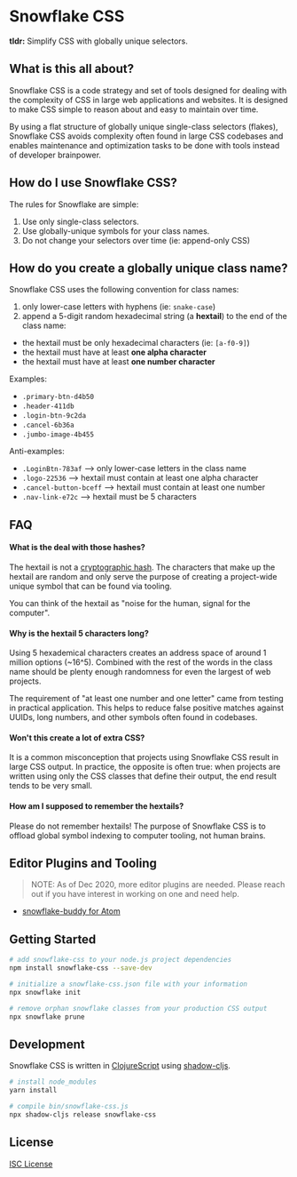 # Snowflake CSS

**tldr:** Simplify CSS with globally unique selectors.

## What is this all about?

Snowflake CSS is a code strategy and set of tools designed for dealing with the
complexity of CSS in large web applications and websites. It is designed to make
CSS simple to reason about and easy to maintain over time.

By using a flat structure of globally unique single-class selectors (flakes),
Snowflake CSS avoids complexity often found in large CSS codebases and enables
maintenance and optimization tasks to be done with tools instead of developer
brainpower.

## How do I use Snowflake CSS?

The rules for Snowflake are simple:

1. Use only single-class selectors.
1. Use globally-unique symbols for your class names.
1. Do not change your selectors over time (ie: append-only CSS)

## How do you create a globally unique class name?

Snowflake CSS uses the following convention for class names:

1. only lower-case letters with hyphens (ie: `snake-case`)
1. append a 5-digit random hexadecimal string (a **hextail**) to the end of the class name:
  - the hextail must be only hexadecimal characters (ie: `[a-f0-9]`)
  - the hextail must have at least **one alpha character**
  - the hextail must have at least **one number character**

Examples:
- `.primary-btn-d4b50`
- `.header-411db`
- `.login-btn-9c2da`
- `.cancel-6b36a`
- `.jumbo-image-4b455`

Anti-examples:
- `.LoginBtn-783af` --> only lower-case letters in the class name
- `.logo-22536` --> hextail must contain at least one alpha character
- `.cancel-button-bceff` --> hextail must contain at least one number
- `.nav-link-e72c` --> hextail must be 5 characters

## FAQ

#### What is the deal with those hashes?

The hextail is not a [cryptographic hash]. The characters that make up the
hextail are random and only serve the purpose of creating a project-wide unique
symbol that can be found via tooling.

You can think of the hextail as "noise for the human, signal for the computer".

[cryptographic hash]:https://en.wikipedia.org/wiki/Cryptographic_hash_function

#### Why is the hextail 5 characters long?

Using 5 hexademical characters creates an address space of around 1 million
options (~16^5). Combined with the rest of the words in the class name should be
plenty enough randomness for even the largest of web projects.

The requirement of "at least one number and one letter" came from testing in
practical application. This helps to reduce false positive matches against
UUIDs, long numbers, and other symbols often found in codebases.

#### Won't this create a lot of extra CSS?

It is a common misconception that projects using Snowflake CSS result in large
CSS output. In practice, the opposite is often true: when projects are written
using only the CSS classes that define their output, the end result tends to be
very small.

#### How am I supposed to remember the hextails?

Please do not remember hextails! The purpose of Snowflake CSS is to offload
global symbol indexing to computer tooling, not human brains.

## Editor Plugins and Tooling

> NOTE: As of Dec 2020, more editor plugins are needed. Please reach out if you have
  interest in working on one and need help.

- [snowflake-buddy for Atom](https://atom.io/packages/snowflake-buddy)

## Getting Started

```sh
# add snowflake-css to your node.js project dependencies
npm install snowflake-css --save-dev

# initialize a snowflake-css.json file with your information
npx snowflake init

# remove orphan snowflake classes from your production CSS output
npx snowflake prune
```

## Development

Snowflake CSS is written in [ClojureScript] using [shadow-cljs].

```sh
# install node_modules
yarn install

# compile bin/snowflake-css.js
npx shadow-cljs release snowflake-css
```

[ClojureScript]:https://clojurescript.org/
[shadow-cljs]:https://shadow-cljs.org/

## License

[ISC License](LICENSE.md)

